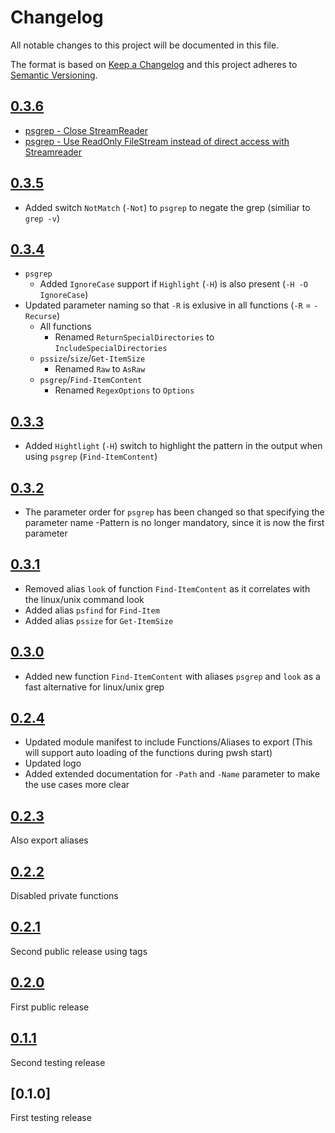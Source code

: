 # Changelog

All notable changes to this project will be documented in this file.

The format is based on [Keep a Changelog](http://keepachangelog.com/)
and this project adheres to [Semantic Versioning](http://semver.org/).

## [0.3.6]

- [psgrep - Close StreamReader](https://github.com/eizedev/PSItems/issues/11)
- [psgrep - Use ReadOnly FileStream instead of direct access with Streamreader](https://github.com/eizedev/PSItems/issues/10)

## [0.3.5]

- Added switch `NotMatch` (`-Not`) to `psgrep` to negate the grep (similiar to `grep -v`)

## [0.3.4]

- `psgrep`
  - Added `IgnoreCase` support if `Highlight` (`-H`) is also present (`-H -O IgnoreCase`)
- Updated parameter naming so that `-R` is exlusive in all functions (`-R` = `-Recurse`)
  - All functions
    - Renamed `ReturnSpecialDirectories` to `IncludeSpecialDirectories`
  - `pssize`/`size`/`Get-ItemSize`
    - Renamed `Raw` to `AsRaw`
  - `psgrep`/`Find-ItemContent`
    - Renamed `RegexOptions` to `Options`

## [0.3.3]

- Added `Hightlight` (`-H`) switch to highlight the pattern in the output when using `psgrep` (`Find-ItemContent`)

## [0.3.2]

- The parameter order for `psgrep` has been changed so that specifying the parameter name -Pattern is no longer mandatory, since it is now the first parameter

## [0.3.1]

- Removed alias `look` of function `Find-ItemContent` as it correlates with the linux/unix command look
- Added alias `psfind` for `Find-Item`
- Added alias `pssize` for `Get-ItemSize`

## [0.3.0]

- Added new function `Find-ItemContent` with aliases `psgrep` and `look` as a fast alternative for linux/unix grep

## [0.2.4]

- Updated module manifest to include Functions/Aliases to export (This will support auto loading of the functions during pwsh start)
- Updated logo
- Added extended documentation for `-Path` and `-Name` parameter to make the use cases more clear

## [0.2.3]

Also export aliases

## [0.2.2]

Disabled private functions

## [0.2.1]

Second public release using tags

## [0.2.0]

First public release

## [0.1.1]

Second testing release

## [0.1.0]

First testing release

[0.3.6]: https://github.com/olivierlacan/keep-a-changelog/compare/v0.3.5...v0.3.6
[0.3.5]: https://github.com/olivierlacan/keep-a-changelog/compare/v0.3.4...v0.3.5
[0.3.4]: https://github.com/olivierlacan/keep-a-changelog/compare/v0.3.3...v0.3.4
[0.3.3]: https://github.com/olivierlacan/keep-a-changelog/compare/v0.3.2...v0.3.3
[0.3.2]: https://github.com/olivierlacan/keep-a-changelog/compare/v0.3.1...v0.3.2
[0.3.1]: https://github.com/olivierlacan/keep-a-changelog/compare/v0.3.0...v0.3.1
[0.3.0]: https://github.com/olivierlacan/keep-a-changelog/compare/v0.2.4...v0.3.0
[0.2.4]: https://github.com/olivierlacan/keep-a-changelog/compare/v0.2.3...v0.2.4
[0.2.3]: https://github.com/olivierlacan/keep-a-changelog/compare/v0.2.2...v0.2.3
[0.2.2]: https://github.com/olivierlacan/keep-a-changelog/compare/v0.2.1...v0.2.2
[0.2.1]: https://github.com/olivierlacan/keep-a-changelog/compare/v0.2.0...v0.2.1
[0.2.0]: https://github.com/olivierlacan/keep-a-changelog/compare/v0.1.1...v0.2.0
[0.1.1]: https://github.com/olivierlacan/keep-a-changelog/compare/v0.1.0...v0.1.1
